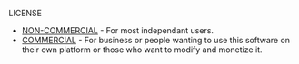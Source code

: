 LICENSE

- [NON-COMMERCIAL](./NON-COMMERCIAL.MD) - For most independant users.
- [COMMERCIAL](./COMMERCIAL.MD) - For business or people wanting to use this software on their own platform or those who want to modify and monetize it.

